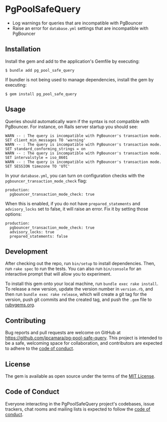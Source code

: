 # PgPoolSafeQuery

- Log warnings for queries that are incompatible with PgBouncer
- Raise an error for `database.yml` settings that are incompatible with PgBouncer

## Installation

Install the gem and add to the application's Gemfile by executing:

    $ bundle add pg_pool_safe_query

If bundler is not being used to manage dependencies, install the gem by executing:

    $ gem install pg_pool_safe_query

## Usage

Queries should automatically warn if the syntax is not compatible with PgBouncer. For instance, on Rails server startup you should see:

```
WARN -- : The query is incompatible with PgBouncer's transaction mode. SET client_min_messages TO 'warning'
WARN -- : The query is incompatible with PgBouncer's transaction mode. SET standard_conforming_strings = on
WARN -- : The query is incompatible with PgBouncer's transaction mode. SET intervalstyle = iso_8601
WARN -- : The query is incompatible with PgBouncer's transaction mode. SET SESSION timezone TO 'UTC'
```

In your `database.yml`, you can turn on configuration checks with the `pgbouncer_transaction_mode_check` flag:

```
production:
  pgbouncer_transaction_mode_check: true
```

When this is enabled, if you do not have `prepared_statements` and `advisory_locks` set to false, it will raise an error. Fix it by setting those options:

```
production:
  pgbouncer_transaction_mode_check: true
  advisory_locks: true
  prepared_statements: false
```

## Development

After checking out the repo, run `bin/setup` to install dependencies. Then, run `rake spec` to run the tests. You can also run `bin/console` for an interactive prompt that will allow you to experiment.

To install this gem onto your local machine, run `bundle exec rake install`. To release a new version, update the version number in `version.rb`, and then run `bundle exec rake release`, which will create a git tag for the version, push git commits and the created tag, and push the `.gem` file to [rubygems.org](https://rubygems.org).

## Contributing

Bug reports and pull requests are welcome on GitHub at https://github.com/jpcamara/pg-pool-safe-query. This project is intended to be a safe, welcoming space for collaboration, and contributors are expected to adhere to the [code of conduct](https://github.com/jpcamara/pg-pool-safe-query/blob/main/CODE_OF_CONDUCT.md).

## License

The gem is available as open source under the terms of the [MIT License](https://opensource.org/licenses/MIT).

## Code of Conduct

Everyone interacting in the PgPoolSafeQuery project's codebases, issue trackers, chat rooms and mailing lists is expected to follow the [code of conduct](https://github.com/jpcamara/pg-pool-safe-query/blob/main/CODE_OF_CONDUCT.md).
